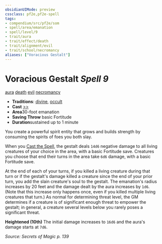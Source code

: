 ```yaml
---
obsidianUIMode: preview
cssclass: pf2e,pf2e-spell
tags:
- compendium/src/pf2e/som
- spell/area/emanation
- spell/level/9
- trait/aura
- trait/effect/death
- trait/alignment/evil
- trait/school/necromancy
aliases: ["Voracious Gestalt"]
---
```

# Voracious Gestalt *Spell 9*   
[aura](rules/traits/aura.md)  [death](death.md)  [evil](evil.md)  [necromancy](necromancy.md)  

- **Traditions**: [divine](divine.md), [occult](occult.md)
- **Cast** [>>](chapter-9-playing-the-game.md#Actions "Two-Action") 
- **Area**30-foot emanation
- **Saving Throw**  basic Fortitude
- **Duration**sustained up to 1 minute

You create a powerful spirit entity that grows and builds strength by consuming the spirits of foes you both slay.

When you [Cast the Spell](cast-a-spell.md), the gestalt deals `14d6` negative damage to all living creatures of your choice in the area, with a basic Fortitude save. Creatures you choose that end their turns in the area take `6d6` damage, with a basic Fortitude save.

At the end of each of your turns, if you killed a living creature during that turn or if the gestalt's damage killed a creature since the end of your prior turn, you add the slain creature's soul to the gestalt. The emanation's radius increases by 20 feet and the damage dealt by the aura increases by `1d6`. (Note that this increase only happens once, even if you killed multiple living creatures that turn.) As normal for determining threat level, the GM determines if a creature is of significant enough threat to empower the gestalt; in general, a creature several levels below you rarely poses a significant threat.

**Heightened (10th)** The initial damage increases to `16d6` and the aura's damage starts at `7d6`.

*Source: Secrets of Magic p. 139*